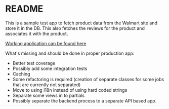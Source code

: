 # README

This is a sample test app to fetch product data from the Walmart site and store it in the DB.
This also fetches the reviews for the product and associates it with the product.

[Working application can be found here](https://walmart-reviewer.herokuapp.com/)

What's missing and should be done in proper production app:
* Better test coverage
* Possibly add some integration tests
* Caching
* Some refactoring is required (creation of separate classes for some jobs that are currently not separated)
* Move to using I18n instead of using hard coded strings
* Separate some views in to partials
* Possibly separate the backend process to a separate API based app.
